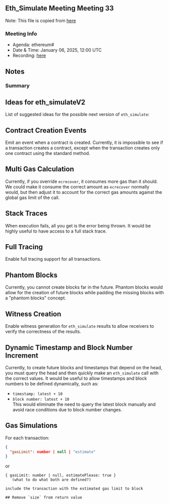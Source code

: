 ## Eth_Simulate Meeting Meeting 33

Note: This file is copied from [here](https://hackmd.io/QmTl38cVRteyG24a27VB8Q)

### Meeting Info

- Agenda: ethereum#
- Date & Time: January 06, 2025, 12:00 UTC
- Recording: [here](https://youtu.be/OpybdKZ4Ft8?si=dCBReLxqE5n85C_j)
## Notes
### Summary 
## Ideas for eth_simulateV2  

List of suggested ideas for the possible next version of `eth_simulate`:  

## Contract Creation Events  
Emit an event when a contract is created. Currently, it is impossible to see if a transaction creates a contract, except when the transaction creates only one contract using the standard method.  

## Multi Gas Calculation  
Currently, if you override `ecrecover`, it consumes more gas than it should. We could make it consume the correct amount as `ecrecover` normally would, but then adjust it to account for the correct gas amounts against the global gas limit of the call.  

## Stack Traces  
When execution fails, all you get is the error being thrown. It would be highly useful to have access to a full stack trace.  

## Full Tracing  
Enable full tracing support for all transactions.  

## Phantom Blocks  
Currently, you cannot create blocks far in the future. Phantom blocks would allow for the creation of future blocks while padding the missing blocks with a "phantom blocks" concept.  

## Witness Creation  
Enable witness generation for `eth_simulate` results to allow receivers to verify the correctness of the results.  

## Dynamic Timestamp and Block Number Increment  
Currently, to create future blocks and timestamps that depend on the head, you must query the head and then quickly make an `eth_simulate` call with the correct values. It would be useful to allow timestamps and block numbers to be defined dynamically, such as:  
- `timestamp: latest + 10`  
- `block number: latest + 10`  
This would eliminate the need to query the latest block manually and avoid race conditions due to block number changes.  

## Gas Simulations  
For each transaction:  

```json
{
  "gasLimit": number | null | "estimate"
}
```
or
```
{ gasLimit: number | null, estimatePlease: true }
   (what to do what both are defined?)

include the transaction with the estimated gas limit to block

## Remove `size` from return value
```